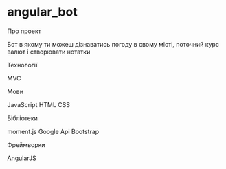 # angular_bot


Про проект 

 Бот в якому ти можеш дізнаватись погоду в свому місті, поточний курс валют і створювати нотатки
 
Технології 
 
 MVC 
 
Мови 

 JavaScript
 HTML 
 CSS
 
Бібліотеки 
 
 moment.js
 Google Api
 Bootstrap
 
Фреймворки 

 AngularJS
 

